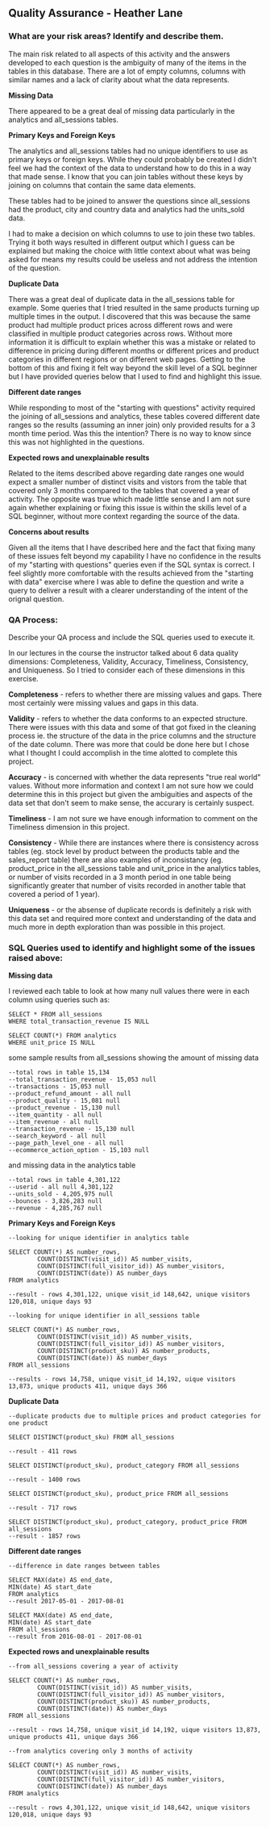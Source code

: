 ## Quality Assurance - Heather Lane


### What are your risk areas? Identify and describe them.

The main risk related to all aspects of this activity and the answers developed to each question is the ambiguity of many of the items in the tables in this database. There are a lot of empty columns, columns with similar names and a lack of clarity about what the data represents.

**Missing Data**

There appeared to be a great deal of missing data particularly in the analytics and all_sessions tables.

**Primary Keys and Foreign Keys**

The analytics and all_sessions tables had no unique identifiers to use as primary keys or foreign keys. While they could probably be created I didn't feel we had the context of the data to understand how to do this in a way that made sense. I know that you can join tables without these keys by joining on columns that contain the same data elements. 

These tables had to be joined to answer the questions since all_sessions had the product, city and country data and analytics had the units_sold data.

I had to make a decision on which columns to use to join these two tables. Trying it both ways resulted in different output which I guess can be explained but making the choice with little context about what was being asked for means my results could be useless and not address the intention of the question.

**Duplicate Data**

There was a great deal of duplicate data in the all_sessions table for example. Some queries that I tried resulted in the same products turning up multiple times in the output. I discovered that this was because the same product had multiple product prices across different rows and were classified in multiple product categories across rows. Without more information it is difficult to explain whether this was a mistake or related to difference in pricing during different months or different prices and product categories in different regions or on different web pages. Getting to the bottom of this and fixing it felt way beyond the skill level of a SQL beginner but I have provided queries below that I used to find and highlight this issue.

**Different date ranges**

While responding to most of the "starting with questions" activity required the joining of all_sessions and analytics, these tables covered different date ranges so the results (assuming an inner join) only provided results for a 3 month time period. Was this the intention? There is no way to know since this was not highlighted in the questions.

**Expected rows and unexplainable results**

Related to the items described above regarding date ranges one would expect a smaller number of distinct visits and vistors from the table that covered only 3 months compared to the tables that covered a year of activity. The opposite was true which made little sense and I am not sure again whether explaining or fixing this issue is within the skills level of a SQL beginner, without more context regarding the source of the data.

**Concerns about results**

Given all the items that I have described here and the fact that fixing many of these issues felt beyond my capability I have no confidence in the results of my "starting with questions" queries even if the SQL syntax is correct. I feel slightly more comfortable with the results achieved from the "starting with data" exercise where I was able to define the question and write a query to deliver a result with a clearer understanding of the intent of the orignal question.


### QA Process:
Describe your QA process and include the SQL queries used to execute it.

In our lectures in the course the instructor talked about 6 data quality dimensions: Completeness, Validity, Accuracy, Timeliness, Consistency, and Uniqueness. So I tried to consider each of these dimensions in this exercise.

**Completeness** - refers to whether there are missing values and gaps. There most certainly were missing values and gaps in this data.

**Validity** - refers to whether the data conforms to an expected structure. There were issues with this data and some of that got fixed in the cleaning process ie. the structure of the data in the price columns and the structure of the date column. There was more that could be done here but I chose what I thought I could accomplish in the time alotted to complete this project.

**Accuracy** - is concerned with whether the data represents "true real world" values. Without more information and context I am not sure how we could determine this in this project but given the ambiguities and aspects of the data set that don't seem to make sense, the accurary is certainly suspect.

**Timeliness** - I am not sure we have enough information to comment on the Timeliness dimension in this project.

**Consistency** - While there are instances where there is consistency across tables (eg. stock level by product between the products table and the sales_report table) there are also examples of inconsistancy (eg. product_price in the all_sessions table and unit_price in the analytics tables, or number of visits recorded in a 3 month period in one table being significantly greater that number of visits recorded in another table that covered a period of 1 year).

**Uniqueness** - or the absense of duplicate records is definitely a risk with this data set and required more context and understanding of the data and much more in depth exploration than was possible in this project.

### SQL Queries used to identify and highlight some of the issues raised above:


**Missing data**

I reviewed each table to look at how many null values there were in each column using queries such as:
```
SELECT * FROM all_sessions
WHERE total_transaction_revenue IS NULL

SELECT COUNT(*) FROM analytics
WHERE unit_price IS NULL
```
some sample results from all_sessions showing the amount of missing data
```
--total rows in table 15,134
--total_transaction_revenue - 15,053 null
--transactions - 15,053 null
--product_refund_amount - all null 
--product_quality - 15,081 null
--product_revenue - 15,130 null 
--item_quantity - all null
--item_revenue - all null
--transaction_revenue - 15,130 null 
--search_keyword - all null
--page_path_level_one - all null
--ecommerce_action_option - 15,103 null
```
and missing data in the analytics table
```
--total rows in table 4,301,122
--userid - all null 4,301,122
--units_sold - 4,205,975 null
--bounces - 3,826,283 null
--revenue - 4,285,767 null
```

**Primary Keys and Foreign Keys**
```
--looking for unique identifier in analytics table

SELECT COUNT(*) AS number_rows,
		COUNT(DISTINCT(visit_id)) AS number_visits,
		COUNT(DISTINCT(full_visitor_id)) AS number_visitors,
		COUNT(DISTINCT(date)) AS number_days
FROM analytics

--result - rows 4,301,122, unique visit_id 148,642, unique visitors 120,018, unique days 93

--looking for unique identifier in all_sessions table

SELECT COUNT(*) AS number_rows,
		COUNT(DISTINCT(visit_id)) AS number_visits,
		COUNT(DISTINCT(full_visitor_id)) AS number_visitors,
		COUNT(DISTINCT(product_sku)) AS number_products,
		COUNT(DISTINCT(date)) AS number_days
FROM all_sessions

--results - rows 14,758, unique visit_id 14,192, uique visitors 13,873, unique products 411, unique days 366
```

**Duplicate Data**
```
--duplicate products due to multiple prices and product categories for one product 

SELECT DISTINCT(product_sku) FROM all_sessions

--result - 411 rows

SELECT DISTINCT(product_sku), product_category FROM all_sessions

--result - 1400 rows

SELECT DISTINCT(product_sku), product_price FROM all_sessions

--result - 717 rows

SELECT DISTINCT(product_sku), product_category, product_price FROM all_sessions
--result - 1857 rows
```

**Different date ranges**
```
--difference in date ranges between tables

SELECT MAX(date) AS end_date,
MIN(date) AS start_date
FROM analytics
--result 2017-05-01 - 2017-08-01

SELECT MAX(date) AS end_date,
MIN(date) AS start_date
FROM all_sessions
--result from 2016-08-01 - 2017-08-01
```

**Expected rows and unexplainable results**
```
--from all_sessions covering a year of activity

SELECT COUNT(*) AS number_rows,
		COUNT(DISTINCT(visit_id)) AS number_visits,
		COUNT(DISTINCT(full_visitor_id)) AS number_visitors,
		COUNT(DISTINCT(product_sku)) AS number_products,
		COUNT(DISTINCT(date)) AS number_days
FROM all_sessions

--result - rows 14,758, unique visit_id 14,192, uique visitors 13,873, unique products 411, unique days 366

--from analytics covering only 3 months of activity

SELECT COUNT(*) AS number_rows,
		COUNT(DISTINCT(visit_id)) AS number_visits,
		COUNT(DISTINCT(full_visitor_id)) AS number_visitors,
		COUNT(DISTINCT(date)) AS number_days
FROM analytics

--result - rows 4,301,122, unique visit_id 148,642, unique visitors 120,018, unique days 93
```

